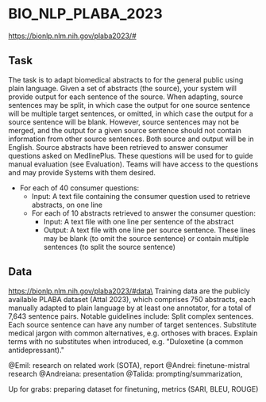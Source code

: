 # BIO_NLP_PLABA_2023
https://bionlp.nlm.nih.gov/plaba2023/#
## Task
The task is to adapt biomedical abstracts to for the general public using plain language. Given a set of abstracts (the source), your system will provide output for each sentence of the source. When adapting, source sentences may be split, in which case the output for one source sentence will be multiple target sentences, or omitted, in which case the output for a source sentence will be blank. However, source sentences may not be merged, and the output for a given source sentence should not contain information from other source sentences. Both source and output will be in English. Source abstracts have been retrieved to answer consumer questions asked on MedlinePlus. These questions will be used for to guide manual evaluation (see Evaluation). Teams will have access to the questions and may provide Systems with them desired.

- For each of 40 consumer questions:
    - Input: A text file containing the consumer question used to retrieve abstracts, on one line
    - For each of 10 abstracts retrieved to answer the consumer question:
        - Input: A text file with one line per sentence of the abstract
        - Output: A text file with one line per source sentence. These lines may be blank (to omit the source sentence) or contain multiple sentences (to split the source sentence)

## Data
https://bionlp.nlm.nih.gov/plaba2023/#data\
Training data are the publicly available PLABA dataset (Attal 2023), which comprises 750 abstracts, each manually adapted to plain language by at least one annotator, for a total of 7,643 sentence pairs.
Notable guidelines include:
Split complex sentences. Each source sentence can have any number of target sentences.
Substitute medical jargon with common alternatives, e.g. orthoses with braces.
Explain terms with no substitutes when introduced, e.g. "Duloxetine (a common antidepressant)."



@Emil: research on related work (SOTA), report 
@Andrei: finetune-mistral research
@Andreiana: presentation
@Talida: prompting/summarization, 


Up for grabs: preparing dataset for finetuning, metrics (SARI, BLEU, ROUGE)
